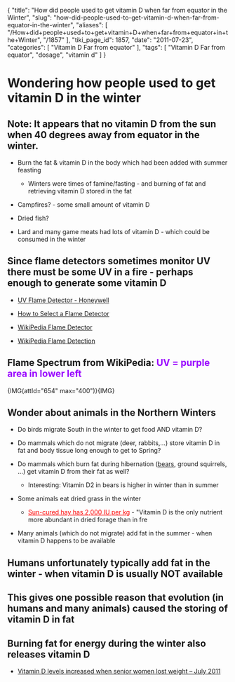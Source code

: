 {
    "title": "How did people used to get vitamin D when far from equator in the Winter",
    "slug": "how-did-people-used-to-get-vitamin-d-when-far-from-equator-in-the-winter",
    "aliases": [
        "/How+did+people+used+to+get+vitamin+D+when+far+from+equator+in+the+Winter",
        "/1857"
    ],
    "tiki_page_id": 1857,
    "date": "2011-07-23",
    "categories": [
        "Vitamin D Far from equator"
    ],
    "tags": [
        "Vitamin D Far from equator",
        "dosage",
        "vitamin d"
    ]
}


# Wondering how people used to get vitamin D in the winter

## Note: It appears that no vitamin D from the sun when 40 degrees away from equator in the winter.

* Burn the fat & vitamin D in the body which had been added with summer feasting

   * Winters were times of famine/fasting - and burning of fat and retrieving vitamin D stored in the fat

* Campfires? - some small amount of vitamin D

* Dried fish?

* Lard and many game meats had lots of vitamin D - which could be consumed in the winter

## Since flame detectors sometimes monitor UV there must be some UV in a fire - perhaps enough to generate some vitamin D

* [UV Flame Detector - Honeywell](http://www.lesman.com/unleashd/catalog/combustion/combustion_honeywell_C7061UVDetector.html)

* [How to Select a Flame Detector](http://www.gmigasandflame.com/article_how_to_select_a_flame_detector.html)

* [WikiPedia Flame Detector](http://en.wikipedia.org/wiki/Flame_detector)

* [WikiPedia Flame Detection](http://en.wikipedia.org/wiki/Flame_detection)

## Flame Spectrum from WikiPedia:  **<span style="color:#90F;">UV = purple area in lower left</span>** 

{IMG(attId="654" max="400")}{IMG}

## Wonder about animals in the Northern Winters

* Do birds migrate South in the winter to get food AND vitamin D?

* Do mammals which do not migrate (deer, rabbits,...) store vitamin D in fat and body tissue long enough to get to Spring?

* Do mammals which burn fat during hibernation ([bears](http://www.plosone.org/article/info%3Adoi%2F10.1371%2Fjournal.pone.0021483), ground squirrels, ...) get vitamin D from their fat as well?

   * Interesting: Vitamin D2 in bears is higher in winter than in summer

* Some animals eat dried grass in the winter

   * <a href="/posts/sun-cured-hay-has-2000-iu-per-kg" style="color: red; text-decoration: underline;" title="This link has an unknown page_id: 1858">Sun-cured hay has 2,000 IU per kg</a> - "Vitamin D is the only nutrient more abundant in dried forage than in fre

* Many animals (which do not migrate) add fat in the summer - when vitamin D happens to be available

## Humans unfortunately typically add fat in the winter - when vitamin D is usually NOT available

## This gives one possible reason that evolution (in humans and many animals) caused the storing of vitamin D in fat

## Burning fat for energy during the winter also releases vitamin D

* [Vitamin D levels increased when senior women lost weight – July 2011](/posts/vitamin-d-levels-increased-when-senior-women-lost-weight)